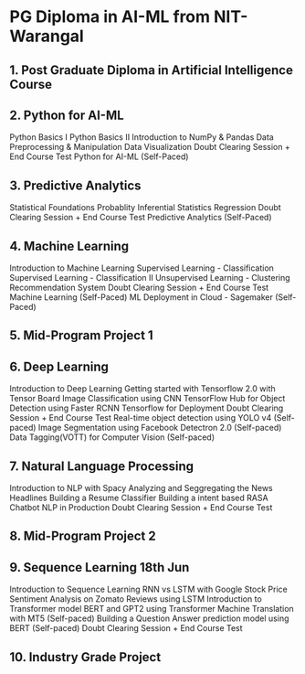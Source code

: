# PG Diploma in AI-ML from NIT-Warangal

## 1. Post Graduate Diploma in Artificial Intelligence Course

## 2. Python for AI-ML
Python Basics I
Python Basics II
Introduction to NumPy & Pandas
Data Preprocessing & Manipulation
Data Visualization
Doubt Clearing Session + End Course Test
Python for AI-ML (Self-Paced)


## 3. Predictive Analytics
Statistical Foundations
Probablity
Inferential Statistics
Regression
Doubt Clearing Session + End Course Test
Predictive Analytics (Self-Paced)


## 4. Machine Learning
Introduction to Machine Learning
Supervised Learning - Classification
Supervised Learning - Classification II
Unsupervised Learning - Clustering
Recommendation System
Doubt Clearing Session + End Course Test
Machine Learning (Self-Paced)
ML Deployment in Cloud - Sagemaker (Self-Paced)

## 5. Mid-Program Project 1 

## 6. Deep Learning
Introduction to Deep Learning
Getting started with Tensorflow 2.0 with Tensor Board
Image Classification using CNN
TensorFlow Hub for Object Detection using Faster RCNN
Tensorflow for Deployment
Doubt Clearing Session + End Course Test
Real-time object detection using YOLO v4 (Self-paced)
Image Segmentation using Facebook Detectron 2.0 (Self-paced)
Data Tagging(VOTT) for Computer Vision (Self-paced)

## 7. Natural Language Processing  
Introduction to NLP with Spacy
Analyzing and Seggregating the News Headlines
Building a Resume Classifier
Building a intent based RASA Chatbot
NLP in Production
Doubt Clearing Session + End Course Test

## 8. Mid-Program Project 2   

## 9. Sequence Learning 18th Jun
Introduction to Sequence Learning
RNN vs LSTM with Google Stock Price
Sentiment Analysis on Zomato Reviews using LSTM
Introduction to Transformer model
BERT and GPT2 using Transformer
Machine Translation with MT5 (Self-paced)
Building a Question Answer prediction model using BERT (Self-paced)
Doubt Clearing Session + End Course Test

## 10. Industry Grade Project 